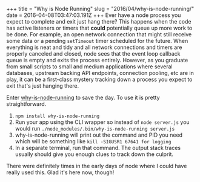 +++
title = "Why is Node Running"
slug = "2016/04/why-is-node-running/"
date = 2016-04-08T03:47:03.191Z
+++
Ever have a node process you expect to complete and exit just hang there? This happens when the code has active listeners or timers that **could** potentially queue up more work to be done. For example, an open network connection that might still receive some data or a pending `setTimeout` timer scheduled for the future. When everything is neat and tidy and all network connections and timers are properly canceled and closed, node sees that the event loop callback queue is empty and exits the process entirely. However, as you graduate from small scripts to small and medium applications where several databases, upstream backing API endpoints, connection pooling, etc are in play, it can be a first-class mystery tracking down a process you expect to exit that's just hanging there.

Enter [why-is-node-running](https://www.npmjs.com/package/why-is-node-running) to save the day. To use it is pretty straightforward.

1. `npm install why-is-node-running`
1. Run your app using the CLI wrapper so instead of `node server.js` you would run `./node_modules/.bin/why-is-node-running server.js`
1. why-is-node-running will print out the command and PID you need which will be something like `kill -SIGUSR1 67641 for logging`
1. In a separate terminal, run that command. The output stack traces usually should give you enough clues to track down the culprit.

There were definitely times in the early days of node where I could have really used this. Glad it's here now, though!
